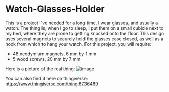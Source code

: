 # Watch-Glasses-Holder
This is a project I've needed for a long time. I wear glasses, and usually a watch. The thing is, when I go to sleep, I put them on a small cubicle next to my bed, where they are prone to getting knocked onto the floor. This design uses several magnets to securely hold the glasses case closed, as well as a hook from which to hang your watch.
For this project, you will require:
  - 48 neodymium magnets, 6 mm by 1 mm
  - 5 wood screws, 20 mm by 7 mm

Here is a picture of the real thing:
![image](https://github.com/user-attachments/assets/cf73a82a-9e67-4340-9bcf-0779c17be939)

You can also find it here on thingiverse:
https://www.thingiverse.com/thing:6736489
